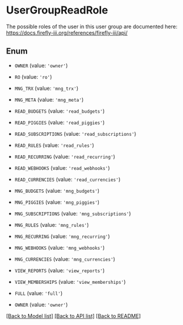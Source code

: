 # UserGroupReadRole

The possible roles of the user in this user group are documented here: https://docs.firefly-iii.org/references/firefly-iii/api/ 

## Enum

* `OWNER` (value: `'owner'`)

* `RO` (value: `'ro'`)

* `MNG_TRX` (value: `'mng_trx'`)

* `MNG_META` (value: `'mng_meta'`)

* `READ_BUDGETS` (value: `'read_budgets'`)

* `READ_PIGGIES` (value: `'read_piggies'`)

* `READ_SUBSCRIPTIONS` (value: `'read_subscriptions'`)

* `READ_RULES` (value: `'read_rules'`)

* `READ_RECURRING` (value: `'read_recurring'`)

* `READ_WEBHOOKS` (value: `'read_webhooks'`)

* `READ_CURRENCIES` (value: `'read_currencies'`)

* `MNG_BUDGETS` (value: `'mng_budgets'`)

* `MNG_PIGGIES` (value: `'mng_piggies'`)

* `MNG_SUBSCRIPTIONS` (value: `'mng_subscriptions'`)

* `MNG_RULES` (value: `'mng_rules'`)

* `MNG_RECURRING` (value: `'mng_recurring'`)

* `MNG_WEBHOOKS` (value: `'mng_webhooks'`)

* `MNG_CURRENCIES` (value: `'mng_currencies'`)

* `VIEW_REPORTS` (value: `'view_reports'`)

* `VIEW_MEMBERSHIPS` (value: `'view_memberships'`)

* `FULL` (value: `'full'`)

* `OWNER` (value: `'owner'`)

[[Back to Model list]](../README.md#documentation-for-models) [[Back to API list]](../README.md#documentation-for-api-endpoints) [[Back to README]](../README.md)


